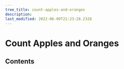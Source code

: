 ```yaml
---
tree_title: count-apples-and-oranges
description: 
last_modified: 2022-06-09T21:23:28.2328
---
```


# Count Apples and Oranges

## Contents

